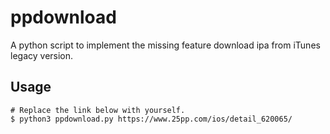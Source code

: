 # ppdownload

A python script to implement the missing feature download ipa from iTunes legacy version.

## Usage

```
# Replace the link below with yourself.
$ python3 ppdownload.py https://www.25pp.com/ios/detail_620065/
```
